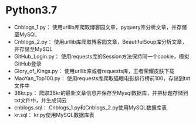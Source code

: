 # Python3.7

<ul>
<li>Cnblogs_1.py：      使用urllib库爬取博客园文章，pyquery库分析文章，并存储至MySQL</li>
<li>Cnblogs_2.py：      使用urllib库爬取博客园文章，BeautifulSoup库分析文章，并存储至MySQL</li>
<li>GitHub_Login.py：   使用requests库的Session方法保持同一个cookie，模拟GitHub登录</li>
<li>Glory_of_Kings.py： 使用urllib库或者requests库，王者荣耀皮肤下载</li>
<li>MaoYan_Top100.py：  使用requests库爬取猫眼电影排行榜前100，存储到txt文件中</li>
<li>36kr.py：           爬取36kr的最新文章信息并保存至Mysql数据库，并把标题存储到txt文件中，并生成词云</li>
<li>cnblogs.sql：       Cnblogs_1.py和Cnblogs_2.py使用MySQL数据库表</li>
<li>kr.sql：            kr.py使用MySQL数据库表</li>
</ul>
